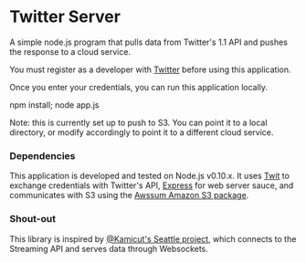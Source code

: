 Twitter Server
==============

A simple node.js program that pulls data from Twitter's 1.1 API and pushes the response to a cloud service.

You must register as a developer with [Twitter](https://dev.twitter.com/) before using this application.

Once you enter your credentials, you can run this application locally.

npm install; node app.js

Note: this is currently set up to push to S3. You can point it to a local directory, or modify accordingly to point it to a different cloud service.

### Dependencies

This application is developed and tested on Node.js v0.10.x. It uses [Twit](https://github.com/ttezel/twit) to exchange credentials with Twitter's API, [Express](https://github.com/visionmedia/express) for web server sauce, and communicates with S3 using the [Awssum Amazon S3 package](https://github.com/awssum/awssum-amazon-s3).

### Shout-out

This library is inspired by [@Kamicut's Seattle project](https://github.com/kamicut/seattle), which connects to the Streaming API and serves data through Websockets.
